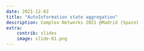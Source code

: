 ```yaml
---
date: 2021-12-02
title: "AutoInformation state aggregation"
description: Complex Networks 2021 @Madrid (Spain)
extra:
    contrib: slides
    image: slide-01.png
---
```


